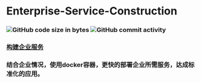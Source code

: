 # Enterprise-Service-Construction
### ![GitHub code size in bytes](https://img.shields.io/github/languages/code-size/dongs365/Enterprise-Service-Construction) ![GitHub commit activity](https://img.shields.io/github/commit-activity/w/dongs365/Enterprise-Service-Construction)
### [构建企业服务](https://doc.mooom.top)
### 结合企业情况，使用docker容器，更快的部署企业所需服务，达成标准化的应用。

